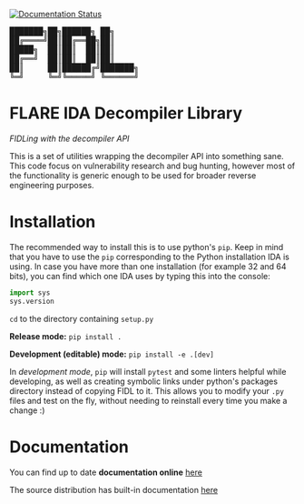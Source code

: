 [![Documentation Status](https://readthedocs.org/projects/fidl/badge/?version=latest)](https://fidl.readthedocs.io/en/latest/?badge=latest)

<pre>
███████╗██╗██████╗ ██╗     
██╔════╝██║██╔══██╗██║     
█████╗  ██║██║  ██║██║     
██╔══╝  ██║██║  ██║██║     
██║     ██║██████╔╝███████╗
╚═╝     ╚═╝╚═════╝ ╚══════╝
</pre>


# FLARE IDA Decompiler Library

_FIDLing with the decompiler API_


This is a set of utilities wrapping the decompiler API into something sane. This code focus on vulnerability research and bug hunting, however most of the functionality is generic enough to be used for broader reverse engineering purposes.


# Installation

The recommended way to install this is to use python's `pip`. Keep in mind that you have to use the `pip` corresponding to the Python installation IDA is using.
In case you have more than one installation (for example 32 and 64 bits), you can find which one IDA uses by typing this into the console:

```python
import sys
sys.version
```

`cd` to the directory containing `setup.py`

__Release mode:__ `pip install .`

__Development (editable) mode:__ `pip install -e .[dev]`

In _development mode_, `pip` will install `pytest` and some linters helpful while developing, as well as creating symbolic links under python's packages directory instead of copying FIDL to it. This allows you to modify your `.py` files and test on the fly, without needing to reinstall every time you make a change :)


# Documentation

You can find up to date **documentation online** [here](https://fidl.readthedocs.io/en/latest/)

The source distribution has built-in documentation [here](./FIDL/docs/_build/html/index.html)
